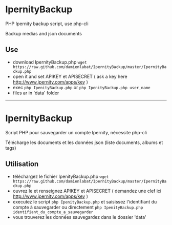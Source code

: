 IpernityBackup
==============

PHP Ipernity backup script, use php-cli

Backup medias and json documents

## Use

- download IpernityBackup.php `wget https://raw.github.com/damienlabat/IpernityBackup/master/IpernityBackup.php`
- open it and set APIKEY et APISECRET ( ask a key here http://www.ipernity.com/apps/key )
- exec `php IpenityBackup.php` or `php IpenityBackup.php user_name`
- files ar in 'data' folder

---

IpernityBackup
==============

Script PHP pour sauvegarder un compte Ipernity, nécessite php-cli

Télécharge les documents et les données json (liste documents, albums et tags)

## Utilisation

- téléchargez le fichier IpenityBackup.php `wget https://raw.github.com/damienlabat/IpernityBackup/master/IpernityBackup.php`
- ouvrez le et renseignez APIKEY et APISECRET ( demandez une clef ici http://www.ipernity.com/apps/key )
- executez le script `php IpenityBackup.php` et saisissez l'identifiant du compte à sauvegarder ou directement `php IpenityBackup.php identifiant_du_compte_a_sauvegarder`
- vous trouverez les données sauvegardez dans le dossier 'data'

